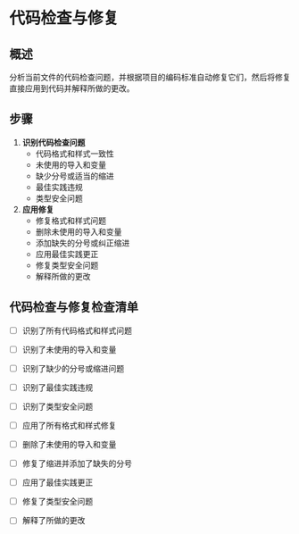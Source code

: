 # 代码检查与修复

## 概述

分析当前文件的代码检查问题，并根据项目的编码标准自动修复它们，然后将修复直接应用到代码并解释所做的更改。

## 步骤

1. **识别代码检查问题**
    - 代码格式和样式一致性
    - 未使用的导入和变量
    - 缺少分号或适当的缩进
    - 最佳实践违规
    - 类型安全问题
2. **应用修复**
    - 修复格式和样式问题
    - 删除未使用的导入和变量
    - 添加缺失的分号或纠正缩进
    - 应用最佳实践更正
    - 修复类型安全问题
    - 解释所做的更改

## 代码检查与修复检查清单

- [ ] 识别了所有代码格式和样式问题
- [ ] 识别了未使用的导入和变量
- [ ] 识别了缺少的分号或缩进问题
- [ ] 识别了最佳实践违规
- [ ] 识别了类型安全问题
- [ ] 应用了所有格式和样式修复
- [ ] 删除了未使用的导入和变量
- [ ] 修复了缩进并添加了缺失的分号
- [ ] 应用了最佳实践更正
- [ ] 修复了类型安全问题
- [ ] 解释了所做的更改

